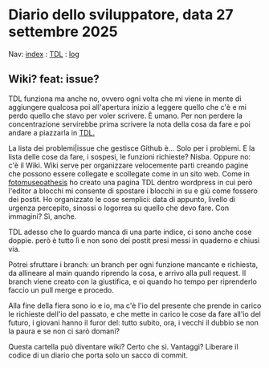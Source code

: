 # Diario dello sviluppatore, data 27 settembre 2025

Nav: [index](../index.md) : [TDL](../TDL.md) : [log](/storage/logs/laravel.log)

## Wiki? feat: issue?

TDL  funziona ma anche no, ovvero ogni volta che mi viene in mente di aggiungere qualcosa poi
all'apertura inizio a leggere quello che c'è e mi perdo quello che stavo per voler scrivere.
È umano. Per non perdere la concentrazione servirebbe prima scrivere la nota
della cosa da fare e poi andare a piazzarla in [TDL.](../TDL.md)

La lista dei problemi|issue che gestisce Github è... Solo per i problemi.
E la lista delle cose da fare, i sospesi, le funzioni richieste? Nisba.
Oppure no: c'è il Wiki. Wiki serve per organizzare velocemente
parti creando pagine che possono essere collegate e scollegate
come in un sito web. Come in [fotomuseoathesis](https://fotomuseoathesis.it/tech/)
ho creato una pagina TDL dentro wordpress in cui però l'editor a blocchi
mi consente di spostare i blocchi in su e giù come fossero dei postit.
Ho organizzato le cose semplici: data di appunto, livello di urgenza percepito,
sinossi o logorrea su quello che devo fare. Con immagini? Sì, anche.

TDL adesso che lo guardo manca di una parte indice, ci sono anche cose doppie.
però è tutto lì e non sono dei postit presi messi in quaderno e chiusi via.

Potrei sfruttare i branch: un branch per ogni funzione mancante e richiesta,
da allineare al main quando riprendo la cosa, e arrivo alla pull request.
Il branch viene creato con la giustifica, e oi quando ho tempo per riprenderlo
faccio un pull merge e procedo.

Alla fine della fiera sono io e io, ma c'è l'io del presente che prende in carico
le richieste dell'io del passato, e che mette in carico le cose da fare all'io del futuro,
i giovani hanno il furor del: tutto subito, ora, i vecchi il dubbio se non la paura e se non ci sarò domani?

Questa cartella può diventare wiki? Certo che sì. Vantaggi? Liberare il codice
di un diario che porta solo un sacco di commit.
